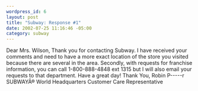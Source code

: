 ```yaml
--- 
wordpress_id: 6
layout: post
title: "Subway: Response #1"
date: 2002-07-25 11:16:46 -05:00
category: subway
---
```

Dear Mrs. Wilson,
Thank you for contacting Subway.  I have received your comments and need to have a more exact location of the store you visited because there are several in the area.  Secondly, with requests for franchise information, you can call 1-800-888-4848 ext 1315 but I will also email your requests to that department.
Have a great day!
Thank You,
Robin P-----r
SUBWAYÂ® World Headquarters
Customer Care Representative
